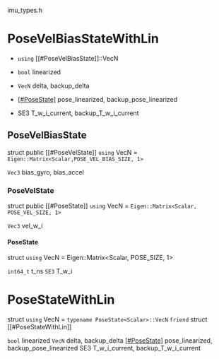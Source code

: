 imu_types.h
# PoseVelBiasStateWithLin
- `using` [[#PoseVelBiasState]]::VecN

- `bool` linearized
- `VecN` delta, backup_delta
- [[#PoseState]](Scalar) pose_linearized, backup_pose_linearized
- SE3 T_w_i_current, backup_T_w_i_current

## PoseVelBiasState
struct
public [[#PoseVelState]]
`using` VecN = `Eigen::Matrix<Scalar,POSE_VEL_BIAS_SIZE, 1>`

`Vec3` bias_gyro, bias_accel


### PoseVelState
struct
public [[#PoseState]]
`using` VecN = `Eigen::Matrix<Scalar, POSE_VEL_SIZE, 1>`

`Vec3` vel_w_i

#### PoseState
struct
`using` VecN = Eigen::Matrix<Scalar, POSE_SIZE, 1>

`int64_t` t_ns
`SE3` T_w_i


# PoseStateWithLin
struct
`using` VecN = `typename PoseState<Scalar>::VecN` 
`friend` struct [[#PoseStateWithLin]]

`bool` linearized
`VecN` delta, backup_delta
[[#PoseState]](Scalar) pose_linearized, backup_pose_linearized
SE3 T_w_i_current, backup_T_w_i_current